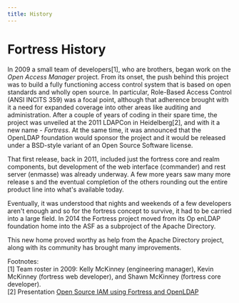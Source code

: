 ```yaml
---
title: History
---
```


# Fortress History

In 2009 a small team of developers[1], who are brothers, began work on the *Open Access Manager* project.  From its onset, the push behind this project was to build a fully functioning access control system that is based on
open standards and wholly open source.  In particular, Role-Based Access Control (ANSI INCITS 359) was a focal point, although that adherence brought with it a need for expanded coverage into other areas like auditing and administration.  After a couple of years of coding in their spare time, the project was unveiled at the 2011 LDAPCon in Heidelberg[2], and with it a new name - *Fortress*.  At the same time, it was announced that the OpenLDAP
foundation would sponsor the project and it would be released under a BSD-style variant of an Open Source Software license.

That first release, back in 2011, included just the fortress core and realm components, but development of the web interface (commander) and rest server (enmasse) was already underway.  A few more years saw many more release
s and the eventual completion of the others rounding out the entire product line into what's available today.

Eventually, it was understood that nights and weekends of a few developers aren't enough and so for the fortress concept to survive, it had to be carried into a large field.  In 2014 the Fortress project moved from its Op
enLDAP foundation home into the ASF as a subproject of the Apache Directory.

This new home proved worthy as help from the Apache Directory project, along with its community has brought many improvements.

Footnotes:  
[1] Team roster in 2009: Kelly McKinney (engineering manager), Kevin McKinney (fortress web developer), and Shawn McKinney (fortress core developer).  
[2] Presentation [Open Source IAM using Fortress and OpenLDAP](https://ldapcon.org/2011/index.php?site=open-source)
